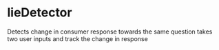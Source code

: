 # lieDetector
Detects change in consumer response towards the same question 
takes two user inputs and track the change in response  
